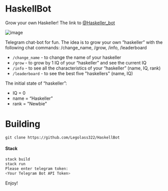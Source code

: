 # HaskellBot
Grow your own Haskeller!
The link to <a href="https://t.me/Haskeller_bot">@Haskeller_bot</a>

![image](https://user-images.githubusercontent.com/84839431/177187973-3f844cbe-1564-4ad3-89b2-a35a6473fe27.png)


Telegram chat-bot for fun. The idea is to grow your own ”haskeller” with the following chat commands: /change_name, /grow, /info, /leaderboard
- `/change_name` - to change the name of your haskeller
- `/grow` - to grow by 1 IQ of your “haskeller” and see the current IQ
- `/info` - to see all the characteristics of your “haskeller” (name, IQ, rank)
- `/leaderboard` - to see the best five "haskellers" (name, IQ)
<p>The initial state of “haskeller”:</p>
    <ul>
  <li>IQ = 0</li>
  <li>name = “Haskeller”</li>
  <li>rank = "Newbie"</li>
    </ul>


# Building
```
git clone https://github.com/Legolass322/HaskellBot
```
#### Stack 
```sh
stack build
stack run
Please enter telegram token:
<Your Telegram Bot API Token>
```
Enjoy!
